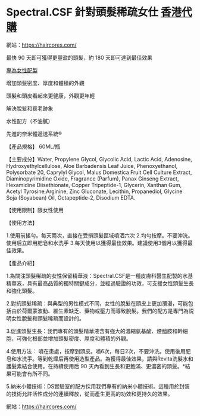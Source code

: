 # Spectral.CSF 針對頭髮稀疏女仕 [香港代購](https://haircores.com/)

網站：https://haircores.com/

最快 90 天即可獲得更豐盈的頭髮，約 180 天即可達到最佳效果

[專為女性配製](https://haircores.com/product/spectral-csf-%e9%87%9d%e5%b0%8d%e9%a0%ad%e9%ab%ae%e7%a8%80%e7%96%8f%e5%a5%b3%e4%bb%95-%e3%80%90%e7%be%8e%e5%9c%8b%e4%bb%a3%e8%b3%bc%e3%80%91/)

增加頭髮密度、厚度和體積的外觀

頭髮和頭皮看起來更健康，外觀更年輕

解決脫髮和衰老跡象

水性配方（不油膩）

先進的奈米體遞送系統®

【產品規格】 60ML/瓶

【主要成分】Water, Propylene Glycol, Glycolic Acid, Lactic Acid, Adeno­sine, Hydroxyethylcellulose, Aloe Barbadensis Leaf Juice, Phenoxyethanol, Polysorbate 20, Caprylyl Glycol, Malus Domestica Fruit Cell Culture Extract, Diaminopyrimidine Oxide, Fragrance (Parfum), Panax Ginseng Extract, Hexamidine Diisethionate, Copper Tripeptide-1, Glycerin, Xanthan Gum, Acetyl Tyrosine,Arginine, Zinc Gluconate, Lecithin, Propanediol, Glycine Soja (Soyabean) Oil, Octapeptide-2, Disodium EDTA.

【使用限制】限女性使用

【使用方法】

1.使用前搖勻。每天兩次，直接在受損頭髮區域噴洒六次
2.均勻按摩。不要沖洗。使用后立即用肥皂和水洗手
3.每天使用以獲得最佳效果。建議使用3個月以獲得最佳效果。

【產品介紹】

1.為關注頭髮稀疏的女性保留精華液：Spectral.CSF是一種皮膚科醫生配製的水基精華液，具有最高品質的獨特關鍵成分，並經過驗證的功效，可支援女性頭髮生長和強化頭髮。

2.對抗頭髮稀疏：與典型的男性模式不同，女性的脫髮在頭皮上更加瀰漫，可能包括由於荷爾蒙波動、維生素缺乏、藥物或壓力而導致脫髮。我們的配方是專門為説明女性脫髮和頭髮稀疏而設計的。

3.促進頭髮生長：我們專有的頭髮精華液含有強大的濃縮氨基酸、煙醯胺和幹細胞，可強化根部並增加頭髮密度、厚度和體積的外觀。

4.使用方法： 噴在患處，按摩到頭皮。噴6次，每日2次，不要沖洗。使用後用肥皂和水洗手。等到乾燥后再使用造型產品。為獲得最佳效果，請與Revita洗髮水和護髮素結合使用。在持續使用后 90 天內看到生長和更飽滿、更濃密的頭髮。*結果可能會有所不同。

5.納米小體技術：DS實驗室的配方採用我們專有的納米小體技術。這種用於封裝的技術允許活性成分的連續釋放，從而產生更高的功效和更持久的效果。

網站：https://haircores.com/
